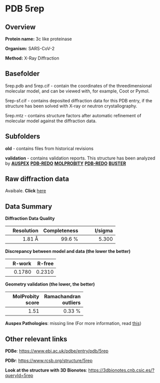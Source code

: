 # PDB 5rep

## Overview

**Protein name:** 3c like proteinase

**Organism:** SARS-CoV-2

**Method:** X-Ray Diffraction

## Basefolder

5rep.pdb and 5rep.cif - contain the coordinates of the threedimensional molecular model, and can be viewed with, for example, Coot or Pymol.

5rep-sf.cif - contains deposited diffraction data for this PDB entry, if the structure has been solved with X-ray or neutron crystallography.

5rep.mtz - contains structure factors after automatic refinement of molecular model against the diffraction data.

## Subfolders



**old** - contains files from historical revisions

**validation** - contains validation reports. This structure has been analyzed by [**AUSPEX**](https://github.com/thorn-lab/coronavirus_structural_task_force/tree/master/pdb/3c_like_proteinase/SARS-CoV-2/5rep/validation/auspex) [**PDB-REDO**](https://github.com/thorn-lab/coronavirus_structural_task_force/tree/master/pdb/3c_like_proteinase/SARS-CoV-2/5rep/validation/pdb-redo) [**MOLPROBITY**](https://github.com/thorn-lab/coronavirus_structural_task_force/tree/master/pdb/3c_like_proteinase/SARS-CoV-2/5rep/validation/molprobity) [**PDB-REDO**](https://github.com/thorn-lab/coronavirus_structural_task_force/blob/master/pdb/3c_like_proteinase/SARS-CoV-2/5rep/validation/Xtriage_output.log) [**BUSTER**](https://www.globalphasing.com/buster/wiki/index.cgi?Covid19Pdb5REP)

## Raw diffraction data

Avaibale. **Click** [here](https://zenodo.org/record/3730960) 

## Data Summary
**Diffraction Data Quality**

|   | Resolution | Completeness| I/sigma |
|---|-------------:|----------------:|--------------:|
|   |1.81 Å|99.6  %|<img width=50/>5.300|

**Discrepancy between model and data (the lower the better)**

|   | **R-work**| **R-free**   
|---|-------------:|----------------:|           
||  0.1780|  0.2310|

**Geometry validation (the lower, the better)**

|   |**MolProbity<br>score**| **Ramachandran<br>outliers** 
|---|-------------:|----------------:|
||  1.51|  0.33 %|

**Auspex Pathologies**: missing line (For more information, read [this](https://github.com/thorn-lab/coronavirus_structural_task_force/blob/master/pdb/3c_like_proteinase/SARS-CoV-2/5rep/validation/auspex/5rep_auspex_comments.txt))

 



## Other relevant links 
**PDBe**:  https://www.ebi.ac.uk/pdbe/entry/pdb/5rep
 
**PDBr**: https://www.rcsb.org/structure/5rep 

**Look at the structure with 3D Bionotes**: https://3dbionotes.cnb.csic.es/?queryId=5rep


